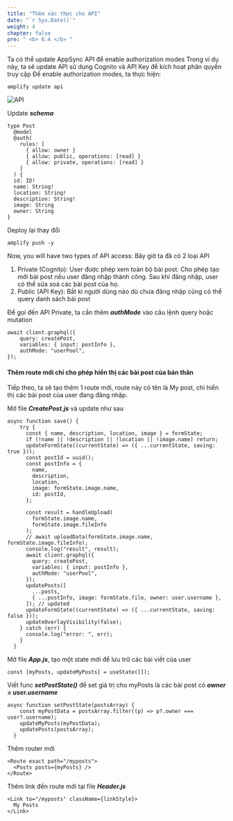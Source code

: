 ```yaml
---
title: "Thêm xác thực cho API"
date: "`r Sys.Date()`"
weight: 4
chapter: false
pre: " <b> 6.4 </b> "
---
```


Ta có thể update AppSync API để enable authorization modes
Trong ví dụ này, ta sẽ update API sử dụng Cognito và API Key để kích hoạt phân quyền truy cập
Để enable authorization modes, ta thực hiện:

```
amplify update api
```

![API](/images/6-photosharingapp/app-03.png)

Update **_schema_**

```
type Post
  @model
  @auth(
    rules: [
      { allow: owner }
      { allow: public, operations: [read] }
      { allow: private, operations: [read] }
    ]
  ) {
  id: ID!
  name: String!
  location: String!
  description: String!
  image: String
  owner: String
}
```

Deploy lại thay đổi

```
amplify push -y
```

Now, you will have two types of API access:
Bây giờ ta đã có 2 loại API

1. Private (Cognito): User được phép xem toàn bộ bài post. Cho phép tạo mới bài post nếu user đăng nhập thành công. Sau khi đăng nhập, user có thể sửa xoá các bài post của họ.
2. Public (API Key): Bất kì người dùng nào dù chưa đăng nhập cũng có thể query danh sách bài post

Để gọi đến API Private, ta cần thêm **_authMode_** vào câu lệnh query hoặc mutation

```
await client.graphql({
    query: createPost,
    variables: { input: postInfo },
    authMode: "userPool",
});
```

#### Thêm route mới chỉ cho phép hiển thị các bài post của bản thân

Tiếp theo, ta sẽ tạo thêm 1 route mới, route này có tên là My post, chỉ hiển thị các bài post của user đang đăng nhập.

Mở file **_CreatePost.js_** và update như sau

```
async function save() {
    try {
      const { name, description, location, image } = formState;
      if (!name || !description || !location || !image.name) return;
      updateFormState((currentState) => ({ ...currentState, saving: true }));
      const postId = uuid();
      const postInfo = {
        name,
        description,
        location,
        image: formState.image.name,
        id: postId,
      };

      const result = handleUpload(
        formState.image.name,
        formState.image.fileInfo
      );
      // await uploadData(formState.image.name, formState.image.fileInfo);
      console.log("result", result);
      await client.graphql({
        query: createPost,
        variables: { input: postInfo },
        authMode: "userPool",
      });
      updatePosts([
        ...posts,
        { ...postInfo, image: formState.file, owner: user.username },
      ]); // updated
      updateFormState((currentState) => ({ ...currentState, saving: false }));
      updateOverlayVisibility(false);
    } catch (err) {
      console.log("error: ", err);
    }
  }
```

Mở file **_App.js_**, tạo một state mới để lưu trữ các bài viết của user

```
const [myPosts, updateMyPosts] = useState([]);
```

Viết func **_setPostState()_** để set giá trị cho myPosts là các bài post có **_owner = user.username_**

```
async function setPostState(postsArray) {
    const myPostData = postsArray.filter((p) => p?.owner === user?.username);
    updateMyPosts(myPostData);
    updatePosts(postsArray);
  }
```

Thêm router mới

```
<Route exact path="/myposts">
  <Posts posts={myPosts} />
</Route>

```

Thêm link đến route mới tại file **_Header.js_**

```
<Link to="/myposts" className={linkStyle}>
  My Posts
</Link>
```
